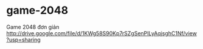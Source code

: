 # game-2048
Game 2048 đơn giản
http://drive.google.com/file/d/1KWg58S90Kp7rSZgSenPILyAqjsghC1Nf/view?usp=sharing
